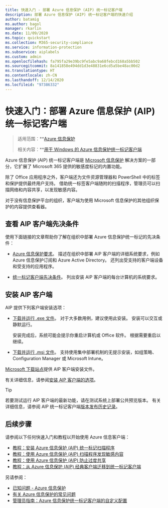 ```yaml
---
title: 快速入门 - 部署 Azure 信息保护 (AIP) 统一标记客户端
description: 部署 Azure 信息保护 (AIP) 统一标记客户端的快速介绍
author: batamig
ms.author: bagol
manager: rkarlin
ms.date: 11/09/2020
ms.topic: quickstart
ms.collection: M365-security-compliance
ms.service: information-protection
ms.subservice: aiplabels
ms.custom: admin
ms.openlocfilehash: fa795fa29e39bc9fe5abc9a68febcd168a5bb502
ms.sourcegitcommit: 8a141858e494dd1d3e48831e6cd5a5be48ac00d2
ms.translationtype: HT
ms.contentlocale: zh-CN
ms.lasthandoff: 12/14/2020
ms.locfileid: "97386332"
---
```

# <a name="quickstart-deploying-the-azure-information-protection-aip-unified-labeling-client"></a>快速入门：部署 Azure 信息保护 (AIP) 统一标记客户端

>适用范围：**[Azure 信息保护](https://azure.microsoft.com/pricing/details/information-protection)
>
> 相关内容：**[用于 Windows 的 Azure 信息保护统一标记客户端](faqs.md#whats-the-difference-between-the-azure-information-protection-classic-and-unified-labeling-clients)

Azure 信息保护 (AIP) 统一标记客户端是 [Microsoft 信息保护](https://aka.ms/MIPdocs) 解决方案的一部分，它扩展了 Microsoft 365 提供的敏感度标记的内置功能。 

除了 Office 应用程序之外，客户端还为文件资源管理器和 PowerShell 中的标签和保护提供最终用户支持。 借助统一标签客户端随附的扫描程序，管理员可以扫描网络和内容共享，以发现敏感内容。 

对于没有信息保护平台的组织，客户端为使用 Microsoft 信息保护的其他组织保护的内容提供查看器。

## <a name="review-aip-client-prerequisites"></a>查看 AIP 客户端先决条件

使用下面链接的文章帮助你了解在组织中部署 Azure 信息保护统一标记的先决条件：

- [Azure 信息保护要求](requirements.md)。 描述在组织中部署 AIP 客户端的详细系统要求，例如 Azure 信息保护订阅和 Azure Active Directory。 还列出受支持的客户端设备和受支持的应用程序。

- [统一标记客户端先决条件](rms-client/clientv2-admin-guide-install.md#additional-prerequisites-for-the-azure-information-protection-unified-labeling-client)。 列出安装 AIP 客户端的每台计算机的系统要求。

## <a name="install-the-aip-client"></a>安装 AIP 客户端

AIP 提供下列客户端安装选项：

- [下载并运行 .exe 文件](rms-client/clientv2-admin-guide-install.md#to-install-the-azure-information-protection-unified-labeling-client-by-using-the-executable-installer)。 对于大多数用例，建议使用此安装。 安装可以交互或静默运行。

    安装完成后，系统可能会提示你重启计算机或 Office 软件。 根据需要重启以继续。

- [下载并运行 .msi 文件](rms-client/clientv2-admin-guide-install.md#to-install-the-azure-information-protection-unified-labeling-client-by-using-the-msi-installer)。 支持使用集中部署机制的无提示安装，如组策略、Configuration Manager 或 Microsoft Intune。

[Microsoft 下载站点](https://www.microsoft.com/download/details.aspx?id=53018)提供 AIP 客户端安装文件。 

有关详细信息，请参阅[安装 AIP 客户端的选项](rms-client/clientv2-admin-guide-install.md#options-to-install-the-azure-information-protection-unified-labeling-client-for-users)。

> [!TIP]
> 若要测试运行 AIP 客户端的最新功能，请在测试系统上部署公共预览版本。 有关详细信息，请参阅 AIP 统一标记客户端[版本发布历史记录](rms-client/unifiedlabelingclient-version-release-history.md)。
> 

## <a name="next-steps"></a>后续步骤

请参阅以下任何快速入门和教程以开始使用 Azure 信息客户端：

- [教程：安装 Azure 信息保护 (AIP) 统一标记扫描程序](tutorial-install-scanner.md)
- [教程：使用 Azure 信息保护 (AIP) 扫描程序发现敏感内容](tutorial-scan-networks-and-content.md)
- [教程：使用 Azure 信息保护 (AIP) 防止过度共享](tutorial-preventing-oversharing.md)
- [教程：从 Azure 信息保护 (AIP) 经典客户端迁移到统一标记客户端](tutorial-migrating-to-ul.md) 

另请参阅：

- [已知问题 - Azure 信息保护](known-issues.md) 
- [有关 Azure 信息保护的常见问题](faqs.md) 
- [管理员指南：Azure 信息保护统一标记客户端的自定义配置](rms-client/clientv2-admin-guide-customizations.md)        
    
